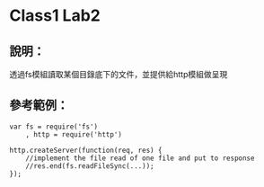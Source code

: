 Class1 Lab2
====

## 說明：

透過fs模組讀取某個目錄底下的文件，並提供給http模組做呈現

## 參考範例：

```
var fs = require('fs')
	, http = require('http')

http.createServer(function(req, res) {
	//implement the file read of one file and put to response
	//res.end(fs.readFileSync(...));
});
```
